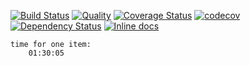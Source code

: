 [![Build Status](https://travis-ci.org/Mifrill/parsers.svg?branch=master)](https://travis-ci.org/Mifrill/parsers)
[![Quality](http://img.shields.io/codeclimate/github/Mifrill/parsers.svg)](https://codeclimate.com/github/Mifrill/parsers)
[![Coverage Status](https://img.shields.io/codeclimate/coverage/github/Mifrill/parsers.svg)](https://codeclimate.com/github/mifrill/parsers)
[![codecov](https://codecov.io/gh/Mifrill/parsers/branch/master/graph/badge.svg)](https://codecov.io/gh/Mifrill/parsers)
[![Dependency Status](https://gemnasium.com/badges/github.com/Mifrill/parsers.svg)](https://gemnasium.com/github.com/Mifrill/parsers)
[![Inline docs](http://inch-ci.org/github/Mifrill/parsers.svg?branch=master)](http://inch-ci.org/github/Mifrill/parsers)
    
    time for one item:
        01:30:05
